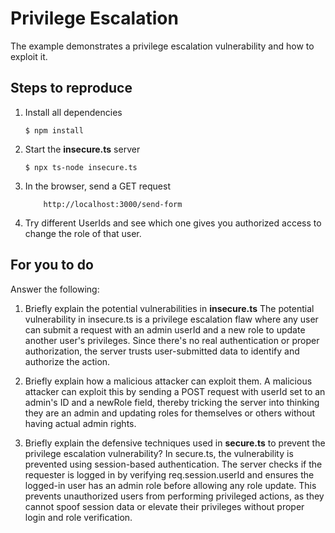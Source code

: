 # Privilege Escalation

The example demonstrates a privilege escalation vulnerability and how to exploit it.

## Steps to reproduce

1. Install all dependencies

    `$ npm install`

2. Start the **insecure.ts** server

    `$ npx ts-node insecure.ts`

3. In the browser, send a GET request

    ```
        http://localhost:3000/send-form
    ```

4. Try different UserIds and see which one gives you authorized access to change the role of that user.

## For you to do

Answer the following:

1. Briefly explain the potential vulnerabilities in **insecure.ts**
The potential vulnerability in insecure.ts is a privilege escalation flaw where any user can submit a request with an admin userId and a new role to update another user's privileges. Since there's no real authentication or proper authorization, the server trusts user-submitted data to identify and authorize the action.

2. Briefly explain how a malicious attacker can exploit them.
A malicious attacker can exploit this by sending a POST request with userId set to an admin's ID and a newRole field, thereby tricking the server into thinking they are an admin and updating roles for themselves or others without having actual admin rights.

3. Briefly explain the defensive techniques used in **secure.ts** to prevent the privilege escalation vulnerability?
In secure.ts, the vulnerability is prevented using session-based authentication. The server checks if the requester is logged in by verifying req.session.userId and ensures the logged-in user has an admin role before allowing any role update. This prevents unauthorized users from performing privileged actions, as they cannot spoof session data or elevate their privileges without proper login and role verification.